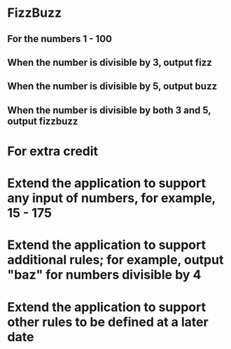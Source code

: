 # FizzBuzz

## For the numbers 1 - 100
## When the number is divisible by 3, output fizz
## When the number is divisible by 5, output buzz
## When the number is divisible by both 3 and 5, output fizzbuzz

# For extra credit

# Extend the application to support any input of numbers, for example, 15 - 175
# Extend the application to support additional rules; for example, output "baz" for numbers divisible by 4
# Extend the application to support other rules to be defined at a later date
